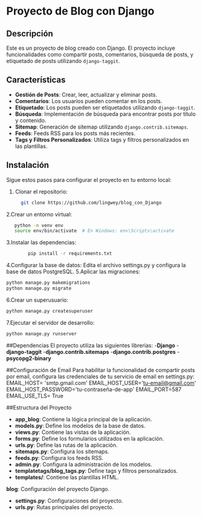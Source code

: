 # Proyecto de Blog con Django

## Descripción
Este es un proyecto de blog creado con Django. El proyecto incluye funcionalidades como compartir posts, comentarios, búsqueda de posts, y etiquetado de posts utilizando `django-taggit`.

## Características
- **Gestión de Posts**: Crear, leer, actualizar y eliminar posts.
- **Comentarios**: Los usuarios pueden comentar en los posts.
- **Etiquetado**: Los posts pueden ser etiquetados utilizando `django-taggit`.
- **Búsqueda**: Implementación de búsqueda para encontrar posts por título y contenido.
- **Sitemap**: Generación de sitemap utilizando `django.contrib.sitemaps`.
- **Feeds**: Feeds RSS para los posts más recientes.
- **Tags y Filtros Personalizados**: Utiliza tags y filtros personalizados en las plantillas.

## Instalación
Sigue estos pasos para configurar el proyecto en tu entorno local:

1. Clonar el repositorio:
   ```bash
     git clone https://github.com/lingwey/blog_con_Django
   ```
2.Crear un entorno virtual:
  ```bash
     python -m venv env
     source env/bin/activate  # En Windows: env\Scripts\activate
  ```
3.Instalar las dependencias:
```bash
        pip install -r requirements.txt
```
4.Configurar la base de datos:
  Edita el archivo settings.py y configura la base de datos PostgreSQL.
5.Aplicar las migraciones:
  ```bash
  python manage.py makemigrations
  python manage.py migrate
  ```
6.Crear un superusuario:
  ```bash
  python manage.py createsuperuser
 ```
7.Ejecutar el servidor de desarrollo:
  ```bash
  python manage.py runserver
 ```


##Dependencias
El proyecto utiliza las siguientes librerías:
-**Django**
-**django-taggit**
-**django.contrib.sitemaps**
-**django.contrib.postgres**
-**psycopg2-binary**

##Configuración de Email
Para habilitar la funcionalidad de compartir posts por email, configura las credenciales de tu servicio de email en settings.py:
EMAIL_HOST= 'smtp.gmail.com'
EMAIL_HOST_USER='tu-email@gmail.com'
EMAIL_HOST_PASSWORD='tu-contraseña-de-app'
EMAIL_PORT=587
EMAIL_USE_TLS= True

##Estructura del Proyecto
- **app_blog**: Contiene la lógica principal de la aplicación.
- **models.py**: Define los modelos de la base de datos.
- **views.py**: Contiene las vistas de la aplicación.
- **forms.py**: Define los formularios utilizados en la aplicación.
- **urls.py**: Define las rutas de la aplicación.
- **sitemaps.py**: Configura los sitemaps.
- **feeds.py**: Configura los feeds RSS.
- **admin.py**: Configura la administración de los modelos.
- **templatetags/blog_tags.py**: Define tags y filtros personalizados.
- **templates/**: Contiene las plantillas HTML.

**blog**: Configuración del proyecto Django.
- **settings.py**: Configuraciones del proyecto.
- **urls.py**: Rutas principales del proyecto.
